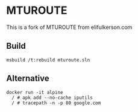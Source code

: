 # MTUROUTE

This is a fork of MTUROUTE from elifulkerson.com

## Build

```
msbuild /t:rebuild mturoute.sln
```

## Alternative

```
docker run -it alpine
  / # apk add --no-cache iputils
  / # tracepath -n -p 80 google.com
```
